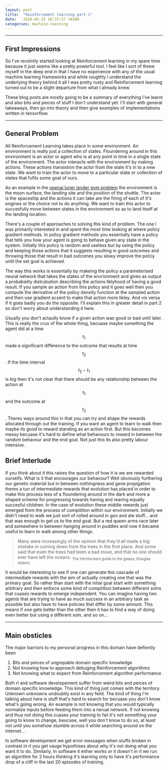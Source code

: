 ```yaml
---
layout: post
title:  "Reinforcement learning part 1"
date:   2020-05-25 18:37:37 +0100
categories: machine-learning
---
```


---
## First Impressions


So I've receintly started looking at Reinforcement learning in my spare time because it just seems like a pretty powerful tool. I feel like I sort of threw myself in the deep end in that I have no experience with any of the usual machine learning frameworks and while rougthly I understand the underlying theory behind it all I was pretty rusty and Reinforcement learning turned out to be a slight departure from what I already knew.

These blog posts are mostly going to be a summary of everything I've learnt and also bits and pieces of stuff I don't understand yet. I'll start with general takeaways, then go into theory and then give examples of implementations written in tensorflow.


---

## General Problem


All Reinforcement Learning takes place in some environment. An environment is really just a collection of states. Floundering around in this environment is an actor or agent who is at any point in time in a single state of the environment. The actor interacts with the environment by making actions. These actions transistion the actor from the state it's in to a new state. We want to train the actor to move to a particular state or collection of states that fufils some goal of ours.

As an example in the [openai luner lander gym problem](...link) the environment is the moon surface, the landing site and the position of the shuttle. The actor is the spaceship and the actions it can take are the firing of each of it's engines or the choice not to do anything. We want to train this actor to succesfully move between states in the environment so as to land itself at the landing location.

There's a couple of approaches to solving this kind of problem. The one I was primarily interested in and spent the most time looking at where policy gradient methods. In policy gradient methods you essentally have a policy that tells you how your agent is going to behave given any state in the system. Initially this policy is random and useless but by using the policy and keeping those actions that it suggests resulting in good outcomes and throwing those that result in bad outcomes you slowy improve the polciy until the set goal is achieved.

The way this works is essentally by makeing the policy a parameterised neural network that takes the states of the envrionment and gives as output a probabailty distrubution describing the actions liklyhood of having a good result. If you sample an action from this policy and it goes well then you compute the derivative of the policy density function at the sampled action and then use gradient acsent to make that action more likley. And vis versa if it goes badly you do the opposite. I'll explain this in greater detail in part 2 so don't worry about understanding it here.

Usually you don't actaully know if a given action was good or bad until later. This is really the crux of the whole thing, becuase maybe something the agent did at a time $$t_{1}$$ made a significant difference to the outcome that results at time $$t_{2}$$. If the time interval $$t_{2} - t_{1}$$ is big then it's not clear that there should be any relationship between the action at $$t_{1}$$ and the outcome at $$t_{2}$$. Theres ways around this in that you can try and shape the rewards allocated through out the training. If you want an agent to learn to walk then maybe its good to reward standing as an action first. But this becomes messy becuase it's hard to define what behavours to reward in between the random behavour and the end goal. Not just this its also pretty labour intensive.

## Brief Interlude

If you think about it this raises the question of how it is we are rewarded ourselfs. What is it that encourages our behavour? Well obviously furthering our genetic material but in between nothingness and gene propigation theres a tun of intermediate rewards that evolution has placed in order to make this process less of a floundering around in the dark and more a shaped scheme for progressing towards having and rearing equally succesful children. In the case of evolution these middle rewards just emerged from the process of compitition within our environment. Initially we didn't need to walk we just sort of rolled around in goo and ate stuff... and that was enough to get us to the end goal. But a red queen arms race later and somewhere in between hanging around in puddles and now it became useful to learn to walk among other things.

> Many were increasingly of the opinion that they'd all made a big mistake in coming down from the trees in the first place. And some said that even the trees had been a bad move, and that no one should ever have left the oceans.
<sub>The hitchhickers guide to the galaxy, Douglas Adams</sub>

It would be interesting to see if one can generate this cascade of intermediate rewards with the aim of actually creating one that was the primary goal. So rather than start with the intial goal start with something arbitrary and then enforce some kind of compitition between different solns that cuases rewards to emerge independent. You can imagine having two agents that are trying to have as much success in an arbitrary task as possible but also have to have policies that differ by some amount. This means if one gets better than the other then it has to find a way of doing even better but using a different soln, and so on... 

---

## Main obsticles

The major barriors to my personal progress in this domain have defiently been

1. Bits and peices of ungrepable domain specific knowledge
2. Not knowing how to approach debuging Reinforcement algorithms
3. Not knowing what to expect from Reinforcement algorithm performance

Both rl and software developement suffer from weird bits and peices of domain specific knowledge. This kind of thing just comes with the territory. Unknown unknowns undoubtly exist in any feild. The kind of thing I'm talking about here is stuff that's hard to search for becuase you don't know what's going wrong. An example is not knowing that you would typically normalize inputs before feeding them into a nerual network. If not knowing and thus not doing this cuases your training to fail it's not something your going to know to change, beucase, well you don't know to do so, at least not until you somehow stumble across it while searching around on the internet...

In software development we get error messages when stuffs broken in contrast in rl you get vauge hypothises about why it's not doing what you want it to do. Similarly, In software it either works or it doesn't in rl we run an algorithm for 2 hours thinking it's learning only to have it's performance drop of a cliff in the last 20 episodes of training.
